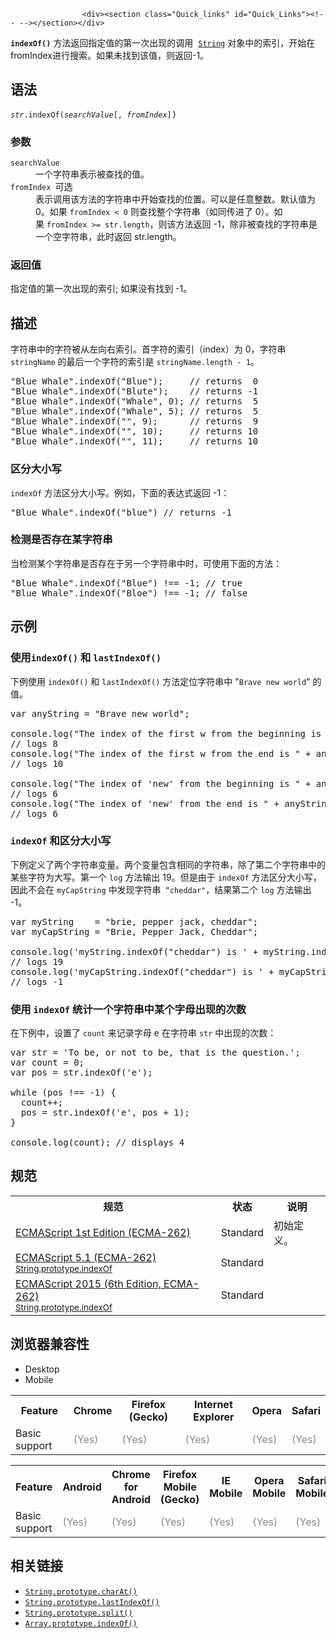 
                
                  
                    <div><section class="Quick_links" id="Quick_Links"><!-- --></section></div>

<p><code><strong>indexOf()</strong></code>&#xA0;&#x65B9;&#x6CD5;&#x8FD4;&#x56DE;&#x6307;&#x5B9A;&#x503C;&#x7684;&#x7B2C;&#x4E00;&#x6B21;&#x51FA;&#x73B0;&#x7684;&#x8C03;&#x7528; &#xA0;<a title="&#x6B64;&#x9875;&#x9762;&#x4ECD;&#x672A;&#x88AB;&#x672C;&#x5730;&#x5316;, &#x671F;&#x5F85;&#x60A8;&#x7684;&#x7FFB;&#x8BD1;!" href="/zh-CN/docs/Web/JavaScript/Reference/String"><code>String</code></a>&#xA0;&#x5BF9;&#x8C61;&#x4E2D;&#x7684;&#x7D22;&#x5F15;&#xFF0C;&#x5F00;&#x59CB;&#x5728;fromIndex&#x8FDB;&#x884C;&#x641C;&#x7D22;&#x3002;&#x5982;&#x679C;&#x672A;&#x627E;&#x5230;&#x8BE5;&#x503C;&#xFF0C;&#x5219;&#x8FD4;&#x56DE;-1&#x3002;</p>

<h2 name="Syntax" id="Syntax">&#x8BED;&#x6CD5;</h2>

<pre class="syntaxbox"><code><em>str</em>.indexOf(<em>searchValue</em>[, <em>fromIndex</em>]</code>)</pre>

<h3 name="Parameters" id="Parameters">&#x53C2;&#x6570;</h3>

<dl>
 <dt><code>searchValue</code></dt>
 <dd>&#x4E00;&#x4E2A;&#x5B57;&#x7B26;&#x4E32;&#x8868;&#x793A;&#x88AB;&#x67E5;&#x627E;&#x7684;&#x503C;&#x3002;</dd>
 <dt><code>fromIndex&#xA0;</code><span class="inlineIndicator optional optionalInline">&#x53EF;&#x9009;</span></dt>
 <dd>&#x8868;&#x793A;&#x8C03;&#x7528;&#x8BE5;&#x65B9;&#x6CD5;&#x7684;&#x5B57;&#x7B26;&#x4E32;&#x4E2D;&#x5F00;&#x59CB;&#x67E5;&#x627E;&#x7684;&#x4F4D;&#x7F6E;&#x3002;&#x53EF;&#x4EE5;&#x662F;&#x4EFB;&#x610F;&#x6574;&#x6570;&#x3002;&#x9ED8;&#x8BA4;&#x503C;&#x4E3A; 0&#x3002;&#x5982;&#x679C;&#xA0;<code>fromIndex&#xA0;&lt;&#xA0;0</code>&#xA0;&#x5219;&#x67E5;&#x627E;&#x6574;&#x4E2A;&#x5B57;&#x7B26;&#x4E32;&#xFF08;&#x5982;&#x540C;&#x4F20;&#x8FDB;&#x4E86; 0&#xFF09;&#x3002;&#x5982;&#x679C;&#xA0;<code>fromIndex&#xA0;&gt;= str.length</code>&#xFF0C;&#x5219;&#x8BE5;&#x65B9;&#x6CD5;&#x8FD4;&#x56DE; -1&#xFF0C;&#x9664;&#x975E;&#x88AB;&#x67E5;&#x627E;&#x7684;&#x5B57;&#x7B26;&#x4E32;&#x662F;&#x4E00;&#x4E2A;&#x7A7A;&#x5B57;&#x7B26;&#x4E32;&#xFF0C;&#x6B64;&#x65F6;&#x8FD4;&#x56DE; str.length&#x3002;</dd>
 <dt>
 <h3 id="&#x8FD4;&#x56DE;&#x503C;">&#x8FD4;&#x56DE;&#x503C;</h3>

 <p>&#x6307;&#x5B9A;&#x503C;&#x7684;&#x7B2C;&#x4E00;&#x6B21;&#x51FA;&#x73B0;&#x7684;&#x7D22;&#x5F15;; &#x5982;&#x679C;&#x6CA1;&#x6709;&#x627E;&#x5230; -1&#x3002;</p>
 </dt>
</dl>

<h2 name="Description" id="Description">&#x63CF;&#x8FF0;</h2>

<p>&#x5B57;&#x7B26;&#x4E32;&#x4E2D;&#x7684;&#x5B57;&#x7B26;&#x88AB;&#x4ECE;&#x5DE6;&#x5411;&#x53F3;&#x7D22;&#x5F15;&#x3002;&#x9996;&#x5B57;&#x7B26;&#x7684;&#x7D22;&#x5F15;&#xFF08;index&#xFF09;&#x4E3A; 0&#xFF0C;&#x5B57;&#x7B26;&#x4E32; <code>stringName</code> &#x7684;&#x6700;&#x540E;&#x4E00;&#x4E2A;&#x5B57;&#x7B26;&#x7684;&#x7D22;&#x5F15;&#x662F;&#xA0;<code>stringName.length - 1</code>&#x3002;</p>

<pre class="brush: js">&quot;Blue Whale&quot;.indexOf(&quot;Blue&quot;);     // returns  0
&quot;Blue Whale&quot;.indexOf(&quot;Blute&quot;);    // returns -1
&quot;Blue Whale&quot;.indexOf(&quot;Whale&quot;, 0); // returns  5
&quot;Blue Whale&quot;.indexOf(&quot;Whale&quot;, 5); // returns  5
&quot;Blue Whale&quot;.indexOf(&quot;&quot;, 9);      // returns  9
&quot;Blue Whale&quot;.indexOf(&quot;&quot;, 10);     // returns 10
&quot;Blue Whale&quot;.indexOf(&quot;&quot;, 11);     // returns 10</pre>

<h3 name="Example:_indexOf_and_case-sensitivity" id="Example:_indexOf_and_case-sensitivity">&#x533A;&#x5206;&#x5927;&#x5C0F;&#x5199;</h3>

<p><code>indexOf</code> &#x65B9;&#x6CD5;&#x533A;&#x5206;&#x5927;&#x5C0F;&#x5199;&#x3002;&#x4F8B;&#x5982;&#xFF0C;&#x4E0B;&#x9762;&#x7684;&#x8868;&#x8FBE;&#x5F0F;&#x8FD4;&#x56DE; -1&#xFF1A;</p>

<pre class="brush: js">&quot;Blue Whale&quot;.indexOf(&quot;blue&quot;) // returns -1
</pre>

<h3 id="&#x68C0;&#x6D4B;&#x662F;&#x5426;&#x5B58;&#x5728;&#x67D0;&#x5B57;&#x7B26;&#x4E32;">&#x68C0;&#x6D4B;&#x662F;&#x5426;&#x5B58;&#x5728;&#x67D0;&#x5B57;&#x7B26;&#x4E32;</h3>

<p>&#x5F53;&#x68C0;&#x6D4B;&#x67D0;&#x4E2A;&#x5B57;&#x7B26;&#x4E32;&#x662F;&#x5426;&#x5B58;&#x5728;&#x4E8E;&#x53E6;&#x4E00;&#x4E2A;&#x5B57;&#x7B26;&#x4E32;&#x4E2D;&#x65F6;&#xFF0C;&#x53EF;&#x4F7F;&#x7528;&#x4E0B;&#x9762;&#x7684;&#x65B9;&#x6CD5;&#xFF1A;</p>

<pre class="brush: js">&quot;Blue Whale&quot;.indexOf(&quot;Blue&quot;) !== -1; // true
&quot;Blue Whale&quot;.indexOf(&quot;Bloe&quot;) !== -1; // false</pre>

<h2 name="Examples" id="Examples">&#x793A;&#x4F8B;</h2>

<h3 name="Example:_Using_indexOf_and_lastIndexOf" id="Example:_Using_indexOf_and_lastIndexOf">&#x4F7F;&#x7528;<code>indexOf()</code>&#xA0;&#x548C; <code>lastIndexOf()</code></h3>

<p>&#x4E0B;&#x4F8B;&#x4F7F;&#x7528;&#xA0;<code>indexOf()</code> &#x548C; <code>lastIndexOf()</code>&#xA0;&#x65B9;&#x6CD5;&#x5B9A;&#x4F4D;&#x5B57;&#x7B26;&#x4E32;&#x4E2D; &quot;<code>Brave new world</code>&quot; &#x7684;&#x503C;&#x3002;</p>

<pre class="brush: js">var anyString = &quot;Brave new world&quot;;

console.log(&quot;The index of the first w from the beginning is &quot; + anyString.indexOf(&quot;w&quot;));
// logs 8
console.log(&quot;The index of the first w from the end is &quot; + anyString.lastIndexOf(&quot;w&quot;)); 
// logs 10

console.log(&quot;The index of &apos;new&apos; from the beginning is &quot; + anyString.indexOf(&quot;new&quot;));   
// logs 6
console.log(&quot;The index of &apos;new&apos; from the end is &quot; + anyString.lastIndexOf(&quot;new&quot;));
// logs 6
</pre>

<h3 name="Example:_indexOf_and_case-sensitivity" id="Example:_indexOf_and_case-sensitivity"><code>indexOf</code> &#x548C;&#x533A;&#x5206;&#x5927;&#x5C0F;&#x5199;</h3>

<p>&#x4E0B;&#x4F8B;&#x5B9A;&#x4E49;&#x4E86;&#x4E24;&#x4E2A;&#x5B57;&#x7B26;&#x4E32;&#x53D8;&#x91CF;&#x3002;&#x4E24;&#x4E2A;&#x53D8;&#x91CF;&#x5305;&#x542B;&#x76F8;&#x540C;&#x7684;&#x5B57;&#x7B26;&#x4E32;&#xFF0C;&#x9664;&#x4E86;&#x7B2C;&#x4E8C;&#x4E2A;&#x5B57;&#x7B26;&#x4E32;&#x4E2D;&#x7684;&#x67D0;&#x4E9B;&#x5B57;&#x7B26;&#x4E3A;&#x5927;&#x5199;&#x3002;&#x7B2C;&#x4E00;&#x4E2A;&#xA0;<code>log</code> &#x65B9;&#x6CD5;&#x8F93;&#x51FA; 19&#x3002;&#x4F46;&#x662F;&#x7531;&#x4E8E;&#xA0;<code>indexOf</code> &#x65B9;&#x6CD5;&#x533A;&#x5206;&#x5927;&#x5C0F;&#x5199;&#xFF0C;&#x56E0;&#x6B64;&#x4E0D;&#x4F1A;&#x5728;&#xA0;<code>myCapString</code>&#xA0;&#x4E2D;&#x53D1;&#x73B0;&#x5B57;&#x7B26;&#x4E32;<code>&#xA0;&#x201C;cheddar&quot;</code>&#xFF0C;&#x7ED3;&#x679C;&#x7B2C;&#x4E8C;&#x4E2A; <code>log</code> &#x65B9;&#x6CD5;&#x8F93;&#x51FA; -1&#x3002;</p>

<pre class="brush: js">var myString    = &quot;brie, pepper jack, cheddar&quot;;
var myCapString = &quot;Brie, Pepper Jack, Cheddar&quot;;

console.log(&apos;myString.indexOf(&quot;cheddar&quot;) is &apos; + myString.indexOf(&quot;cheddar&quot;));    
// logs 19
console.log(&apos;myCapString.indexOf(&quot;cheddar&quot;) is &apos; + myCapString.indexOf(&quot;cheddar&quot;)); 
// logs -1</pre>

<h3 name="Example:_Using_indexOf_to_count_occurrences_of_a_letter_in_a_string" id="Example:_Using_indexOf_to_count_occurrences_of_a_letter_in_a_string">&#x4F7F;&#x7528;&#xA0;<code>indexOf</code>&#xA0;&#x7EDF;&#x8BA1;&#x4E00;&#x4E2A;&#x5B57;&#x7B26;&#x4E32;&#x4E2D;&#x67D0;&#x4E2A;&#x5B57;&#x6BCD;&#x51FA;&#x73B0;&#x7684;&#x6B21;&#x6570;</h3>

<p>&#x5728;&#x4E0B;&#x4F8B;&#x4E2D;&#xFF0C;&#x8BBE;&#x7F6E;&#x4E86; <code>count</code> &#x6765;&#x8BB0;&#x5F55;&#x5B57;&#x6BCD; <font face="Consolas, Liberation Mono, Courier, monospace">e</font>&#xA0;&#x5728;&#x5B57;&#x7B26;&#x4E32;&#xA0;<code>str</code>&#xA0;&#x4E2D;&#x51FA;&#x73B0;&#x7684;&#x6B21;&#x6570;&#xFF1A;</p>

<pre class="brush: js">var str = &apos;To be, or not to be, that is the question.&apos;;
var count = 0;
var pos = str.indexOf(&apos;e&apos;);

while (pos !== -1) {
  count++;
  pos = str.indexOf(&apos;e&apos;, pos + 1);
}

console.log(count); // displays 4
</pre>

<h2 id="&#x89C4;&#x8303;">&#x89C4;&#x8303;</h2>

<table class="standard-table">
 <tbody>
  <tr>
   <th scope="col">&#x89C4;&#x8303;</th>
   <th scope="col">&#x72B6;&#x6001;</th>
   <th scope="col">&#x8BF4;&#x660E;</th>
  </tr>
  <tr>
   <td><a lang="en" hreflang="en" class="external" href="http://www.ecma-international.org/publications/files/ECMA-ST-ARCH/ECMA-262,%201st%20edition,%20June%201997.pdf" title="ECMAScript 1st Edition (ECMA-262)">ECMAScript 1st Edition (ECMA-262)</a></td>
   <td><span class="spec-Standard">Standard</span></td>
   <td>&#x521D;&#x59CB;&#x5B9A;&#x4E49;&#x3002;</td>
  </tr>
  <tr>
   <td><a lang="en" hreflang="en" href="http://www.ecma-international.org/ecma-262/5.1/#sec-15.5.4.7" class="external">ECMAScript 5.1 (ECMA-262)<br><small lang="zh-CN">String.prototype.indexOf</small></a></td>
   <td><span class="spec-Standard">Standard</span></td>
   <td>&#xA0;</td>
  </tr>
  <tr>
   <td><a lang="en" hreflang="en" href="http://www.ecma-international.org/ecma-262/6.0/#sec-string.prototype.indexof" class="external">ECMAScript 2015 (6th Edition, ECMA-262)<br><small lang="zh-CN">String.prototype.indexOf</small></a></td>
   <td><span class="spec-Standard">Standard</span></td>
   <td>&#xA0;</td>
  </tr>
 </tbody>
</table>

<h2 id="&#x6D4F;&#x89C8;&#x5668;&#x517C;&#x5BB9;&#x6027;">&#x6D4F;&#x89C8;&#x5668;&#x517C;&#x5BB9;&#x6027;</h2>

<p></p><div class="htab">
    <a name="AutoCompatibilityTable" id="AutoCompatibilityTable"></a>
    <ul>
        <li class="selected"><a>Desktop</a></li>
        <li><a>Mobile</a></li>
    </ul>
</div><p></p>

<div id="compat-desktop">
<table class="compat-table">
 <tbody>
  <tr>
   <th>Feature</th>
   <th>Chrome</th>
   <th>Firefox (Gecko)</th>
   <th>Internet Explorer</th>
   <th>Opera</th>
   <th>Safari</th>
  </tr>
  <tr>
   <td>Basic support</td>
   <td><span title="Please update this with the earliest version of support." style="color: #888;">(Yes)</span></td>
   <td><span title="Please update this with the earliest version of support." style="color: #888;">(Yes)</span></td>
   <td><span title="Please update this with the earliest version of support." style="color: #888;">(Yes)</span></td>
   <td><span title="Please update this with the earliest version of support." style="color: #888;">(Yes)</span></td>
   <td><span title="Please update this with the earliest version of support." style="color: #888;">(Yes)</span></td>
  </tr>
 </tbody>
</table>
</div>

<div id="compat-mobile">
<table class="compat-table">
 <tbody>
  <tr>
   <th>Feature</th>
   <th>Android</th>
   <th>Chrome for Android</th>
   <th>Firefox Mobile (Gecko)</th>
   <th>IE Mobile</th>
   <th>Opera Mobile</th>
   <th>Safari Mobile</th>
  </tr>
  <tr>
   <td>Basic support</td>
   <td><span title="Please update this with the earliest version of support." style="color: #888;">(Yes)</span></td>
   <td><span title="Please update this with the earliest version of support." style="color: #888;">(Yes)</span></td>
   <td><span title="Please update this with the earliest version of support." style="color: #888;">(Yes)</span></td>
   <td><span title="Please update this with the earliest version of support." style="color: #888;">(Yes)</span></td>
   <td><span title="Please update this with the earliest version of support." style="color: #888;">(Yes)</span></td>
   <td><span title="Please update this with the earliest version of support." style="color: #888;">(Yes)</span></td>
  </tr>
 </tbody>
</table>
</div>

<h2 name="See_also" id="See_also">&#x76F8;&#x5173;&#x94FE;&#x63A5;</h2>

<ul>
 <li><a title="charAt() &#x65B9;&#x6CD5;&#x8FD4;&#x56DE;&#x5B57;&#x7B26;&#x4E32;&#x4E2D;&#x6307;&#x5B9A;&#x4F4D;&#x7F6E;&#x7684;&#x5B57;&#x7B26;&#x3002;" href="/zh-CN/docs/Web/JavaScript/Reference/Global_Objects/String/charAt"><code>String.prototype.charAt()</code></a></li>
 <li><a title="lastIndexOf()&#xA0;&#x65B9;&#x6CD5;&#x8FD4;&#x56DE;&#x6307;&#x5B9A;&#x503C;&#x5728;&#x8C03;&#x7528;&#x8BE5;&#x65B9;&#x6CD5;&#x7684;&#x5B57;&#x7B26;&#x4E32;&#x4E2D;&#x6700;&#x540E;&#x51FA;&#x73B0;&#x7684;&#x4F4D;&#x7F6E;&#xFF0C;&#x5982;&#x679C;&#x6CA1;&#x627E;&#x5230;&#x5219;&#x8FD4;&#x56DE;&#xA0;-1&#x3002;&#x4ECE;&#x8BE5;&#x5B57;&#x7B26;&#x4E32;&#x7684;&#x540E;&#x9762;&#x5411;&#x524D;&#x67E5;&#x627E;&#xFF0C;&#x4ECE; fromIndex &#x5904;&#x5F00;&#x59CB;&#x3002;" href="/zh-CN/docs/Web/JavaScript/Reference/Global_Objects/String/lastIndexOf"><code>String.prototype.lastIndexOf()</code></a></li>
 <li><a title="split&#xFF08;&#xFF09;&#x65B9;&#x6CD5;&#x901A;&#x8FC7;&#x5C06;&#x5B57;&#x7B26;&#x4E32;&#x5206;&#x6210;&#x5B50;&#x5B57;&#x7B26;&#x4E32;&#xFF0C;&#x4ECE;&#x800C;&#x5C06;&#x4E00;&#x4E2A;String&#x5BF9;&#x8C61;&#x62C6;&#x5206;&#x4E3A;&#x4E00;&#x4E2A;&#x5B57;&#x7B26;&#x4E32;&#x6570;&#x7EC4;&#x3002;" href="/zh-CN/docs/Web/JavaScript/Reference/Global_Objects/String/split"><code>String.prototype.split()</code></a></li>
 <li><a title="indexOf()&#x65B9;&#x6CD5;&#x8FD4;&#x56DE;&#x7ED9;&#x5B9A;&#x5143;&#x7D20;&#x80FD;&#x627E;&#x5728;&#x6570;&#x7EC4;&#x4E2D;&#x627E;&#x5230;&#x7684;&#x7B2C;&#x4E00;&#x4E2A;&#x7D22;&#x5F15;&#x503C;&#xFF0C;&#x5426;&#x5219;&#x8FD4;&#x56DE;-1&#x3002;" href="/zh-CN/docs/Web/JavaScript/Reference/Global_Objects/Array/indexOf"><code>Array.prototype.indexOf()</code></a></li>
</ul>
                  
                
              